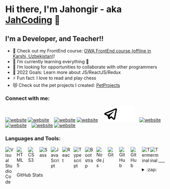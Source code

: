 # Hi there, I'm Jahongir - aka [JahCoding][website] 👋 




## I'm a Developer, and Teacher!!

- 🔭 Check out my FrontEnd course: [OWA FrontEnd course (offline in Karshi, Uzbekistan)][course]!
- 🌱 I’m currently learning everything 🤣
- 🤝 I’m looking for opportunities to collaborate with other programmers
- 🥅 2022 Goals: Learn more about JS/ReactJS/Redux
- ⚡ Fun fact: I love to read and play chess
- 😻 Check out the pet projects I created: [PetProjects](https://jahcoding.uz/#portfolio)

### Connect with me:

[![website](./img/globe-light.svg)](https://jahcoding.uz/#gh-light-mode-only)
[![website](./img/globe-dark.svg)](https://jahcoding.uz/#gh-dark-mode-only)
&nbsp;&nbsp;
[![website](./img/youtube-light.svg)](https://youtube.com#gh-light-mode-only)
[![website](./img/youtube-dark.svg)](https://youtube.com#gh-dark-mode-only)
&nbsp;&nbsp;
[![website](./img/tg-light.svg)](https://t.me/jahcoding#gh-light-mode-only)
[![website](./img/tg-dark.svg)](https://t.me/jahcoding#gh-dark-mode-only)
&nbsp;&nbsp;
[![website](./img/linkedin-light.svg)](https://linkedin.com/in/jahcoding#gh-light-mode-only)
[![website](./img/linkedin-dark.svg)](https://linkedin.com/in/jahcoding#gh-dark-mode-only)
&nbsp;&nbsp;
[![website](./img/instagram-light.svg)](https://instagram.com/jahcoding#gh-light-mode-only)
[![website](./img/instagram-dark.svg)](https://instagram.com/jahcoding#gh-dark-mode-only)


### Languages and Tools:

[<img align="left" alt="Visual Studio Code" width="26px" src="https://cdn.jsdelivr.net/gh/devicons/devicon/icons/vscode/vscode-original.svg" style="padding-right:10px;" />][website]
[<img align="left" alt="HTML5" width="26px" src="https://cdn.jsdelivr.net/gh/devicons/devicon/icons/html5/html5-original.svg" style="padding-right:10px;" />][website]
[<img align="left" alt="CSS3" width="26px" src="https://cdn.jsdelivr.net/gh/devicons/devicon/icons/css3/css3-original.svg" style="padding-right:10px;" />][website]
[<img align="left" alt="Sass" width="26px" src="https://cdn.jsdelivr.net/gh/devicons/devicon/icons/sass/sass-original.svg" style="padding-right:10px;" />][website]
[<img align="left" alt="JavaScript" width="26px" src="https://cdn.jsdelivr.net/gh/devicons/devicon/icons/javascript/javascript-original.svg" style="padding-right:10px;" />][website]
[<img align="left" alt="React" width="26px" src="https://cdn.jsdelivr.net/gh/devicons/devicon/icons/react/react-original.svg" style="padding-right:10px;" />][website]
[<img align="left" alt="Typescript" width="26px" src="https://cdn.jsdelivr.net/gh/devicons/devicon/icons/typescript/typescript-original.svg" style="padding-right:10px;" />][website]
[<img align="left" alt="Bootstrap" width="26px" src="https://cdn.jsdelivr.net/gh/devicons/devicon/icons/bootstrap/bootstrap-original.svg" style="padding-right:10px;" />][website]
[<img align="left" alt="Node.js" width="26px" src="https://cdn.jsdelivr.net/gh/devicons/devicon/icons/nodejs/nodejs-original.svg" style="padding-right:10px;" />][website]
[<img align="left" alt="Git" width="26px" src="https://cdn.jsdelivr.net/gh/devicons/devicon/icons/git/git-original.svg" style="padding-right:10px;" />][website]
[<img align="left" alt="GitHub" width="26px" src="https://user-images.githubusercontent.com/3369400/139447912-e0f43f33-6d9f-45f8-be46-2df5bbc91289.png" style="padding-right:10px;" />][website]
[<img align="left" alt="GitHub" width="26px" src="https://user-images.githubusercontent.com/3369400/139448065-39a229ba-4b06-434b-bc67-616e2ed80c8f.png" style="padding-right:10px;" />][website]
[<img align="left" alt="Terminal" width="26px" src="./img/terminal-light.svg" />][website]
[<img align="left" alt="Terminal" width="26px" src="./img/terminal-dark.svg" />][website]

<br />
<br />

---


<details>
  <summary>:zap: GitHub Stats</summary>

  <img align="left" alt="JahCoding's GitHub Stats" src="https://github-readme-stats.vercel.app/api?username=jahcoding&show_icons=true&hide_border=false&title_color=ff652f&icon_color=FFE400&bg_color=09131B&text_color=ffffff&border_color=0c1a25" />

</details>

[website]: https://jahcoding.uz
[course]: http://owa.uz
[telegram]: https://t.me/jahcoding
[youtube]: https://youtube.com/
[instagram]: https://instagram.com/jahcoding
[linkedin]: https://linkedin.com/in/jahcoding
